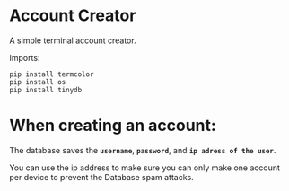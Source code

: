 # Account Creator
A simple terminal account creator.

Imports:

```
pip install termcolor
pip install os
pip install tinydb
```

# When creating an account:

The database saves the **`username`**, **`password`**, and **`ip adress of the user`**.

You can use the ip address to make sure you can only make one account per device to prevent the Database spam attacks.

